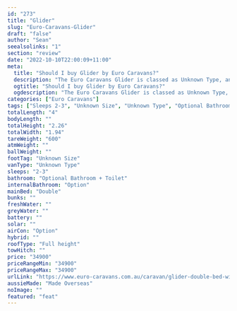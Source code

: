 ```yaml
---
id: "273"
title: "Glider"
slug: "Euro-Caravans-Glider"
draft: "false"
author: "Sean"
seealsolinks: "1"
section: "review"
date: "2022-10-10T22:00:09+11:00"
meta:
  title: "Should I buy Glider by Euro Caravans?"
  description: "The Euro Caravans Glider is classed as Unknown Type, and sleeps 2-3 people. It is Made Overseas and comes in at Unknown Size. It generally has Optional Bathroom + Toilet."
  ogtitle: "Should I buy Glider by Euro Caravans?"
  ogdescription: "The Euro Caravans Glider is classed as Unknown Type, and sleeps 2-3 people. It is Made Overseas and comes in at Unknown Size. It generally has Optional Bathroom + Toilet."
categories: ["Euro Caravans"]
tags: ["Sleeps 2-3", "Unknown Size", "Unknown Type", "Optional Bathroom + Toilet", "Full height", "Under 50k"]
totalLength: "4"
bodyLength: ""
totalHeight: "2.26"
totalWidth: "1.94"
tareWeight: "600"
atmWeight: ""
ballWeight: ""
footTag: "Unknown Size"
vanType: "Unknown Type"
sleeps: "2-3"
bathroom: "Optional Bathroom + Toilet"
internalBathroom: "Option"
mainBed: "Double"
bunks: ""
freshWater: ""
greyWater: ""
battery: ""
solar: ""
airCon: "Option"
hybrid: ""
roofType: "Full height"
towHitch: ""
price: "34900"
priceRangeMin: "34900"
priceRangeMax: "34900"
urlLink: "https://www.euro-caravans.com.au/caravan/glider-double-bed-with-bathroom-caravan/"
aussieMade: "Made Overseas"
noImage: ""
featured: "feat"
---
```

